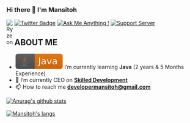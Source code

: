 ### Hi there 👋 I'm Mansitoh

[![Twitter Badge](https://img.shields.io/badge/-Mansitoh-blue?style=plastic-square&logo=twitter&logoColor=white&link=https://www.twitter.com/Mansitoh_Py)](https://twitter.com/Mansitoh_Py)
[![Ask Me Anything !](https://img.shields.io/badge/Ask%20me-anything-1abc9c.svg)](https://GitHub.com/Mansitoh/ama)
[![Support Server](https://img.shields.io/discord/591914197219016707.svg?color=7289da&label=Skilled&logo=discord&style=flat-square)](https://discord.link/Skilled)
<a href="https://discordapp.com/users/504384677335793675/">
  <img align="left" alt="Ryzeon" width="21px" src="https://raw.githubusercontent.com/anuraghazra/anuraghazra/master/assets/discord-round.svg" />
</a>

## ABOUT ME
- [![java](https://raw.githubusercontent.com/aleen42/badges/master/src/java.svg)](https://badges.aleen42.com/src/java.svg) I’m currently learning **Java** (2 years & 5 Months Experience)
- 🔭 I’m currently CEO on [**Skilled Development**](https://github.com/Skilled-Development)
- 📫 How to reach me **developermansitoh@gmail.com**

[![Anurag's github stats](https://github-readme-stats.vercel.app/api?username=Mansitoh&theme=merko)](https://github.com/Mansitoh)


<a href="https://github.com/Mansitoh">
  <img align="center" src="https://github-readme-stats.vercel.app/api/top-langs/?username=Mansitoh&layout=compact&theme=merko" alt="Mansitoh's langs" />
</a>
